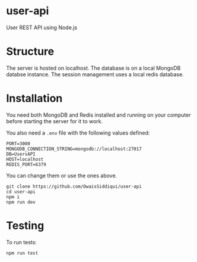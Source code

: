 # user-api
User REST API using Node.js

# Structure
The server is hosted on localhost. The database is on a local MongoDB databse instance. The session management uses a local redis database.

# Installation
You need both MongoDB and Redis installed and running on your computer before starting the server for it to work.

You also need a `.env` file with the following values defined:
```
PORT=3000
MONGODB_CONNECTION_STRING=mongodb://localhost:27017
DB=UsersAPI
HOST=localhost
REDIS_PORT=6379
```
You can change them or use the ones above.

```
git clone https://github.com/OwaisSiddiqui/user-api
cd user-api
npm i
npm run dev
```

# Testing
To run tests:
```
npm run test
```
